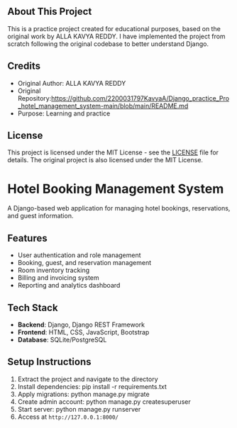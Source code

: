 ## About This Project

This is a practice project created for educational purposes, based on the original work by ALLA KAVYA REDDY. I have implemented the project from scratch following the original codebase to better understand Django.

## Credits

- Original Author: ALLA KAVYA REDDY
- Original Repository:https://github.com/2200031797KavyaA/Django_practice_Pro_hotel_management_system-main/blob/main/README.md
- Purpose: Learning and practice

## License

This project is licensed under the MIT License - see the [LICENSE](LICENSE) file for details.
The original project is also licensed under the MIT License.

# Hotel Booking Management System

A Django-based web application for managing hotel bookings, reservations, and guest information.

## Features

- User authentication and role management
- Booking, guest, and reservation management
- Room inventory tracking
- Billing and invoicing system
- Reporting and analytics dashboard

## Tech Stack

- **Backend**: Django, Django REST Framework
- **Frontend**: HTML, CSS, JavaScript, Bootstrap
- **Database**: SQLite/PostgreSQL

## Setup Instructions

1. Extract the project and navigate to the directory
2. Install dependencies:
   pip install -r requirements.txt
3. Apply migrations:
   python manage.py migrate
4. Create admin account:
   python manage.py createsuperuser
5. Start server:
   python manage.py runserver
6. Access at `http://127.0.0.1:8000/`
